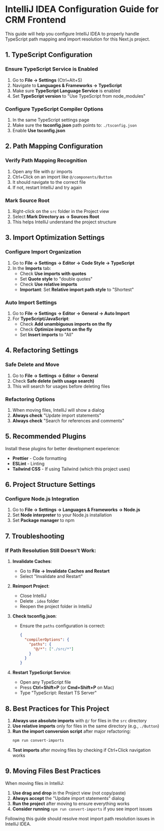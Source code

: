 # IntelliJ IDEA Configuration Guide for CRM Frontend

This guide will help you configure IntelliJ IDEA to properly handle TypeScript
path mapping and import resolution for this Next.js project.

## 1. TypeScript Configuration

### Ensure TypeScript Service is Enabled

1. Go to **File → Settings** (Ctrl+Alt+S)
2. Navigate to **Languages & Frameworks → TypeScript**
3. Make sure **TypeScript Language Service** is enabled
4. Set **TypeScript version** to "Use TypeScript from node_modules"

### Configure TypeScript Compiler Options

1. In the same TypeScript settings page
2. Make sure the **tsconfig.json** path points to: `./tsconfig.json`
3. Enable **Use tsconfig.json**

## 2. Path Mapping Configuration

### Verify Path Mapping Recognition

1. Open any file with `@/` imports
2. Ctrl+Click on an import like `@/components/Button`
3. It should navigate to the correct file
4. If not, restart IntelliJ and try again

### Mark Source Root

1. Right-click on the `src` folder in the Project view
2. Select **Mark Directory as → Sources Root**
3. This helps IntelliJ understand the project structure

## 3. Import Optimization Settings

### Configure Import Organization

1. Go to **File → Settings → Editor → Code Style → TypeScript**
2. In the **Imports** tab:
   - Check **Use imports with quotes**
   - Set **Quote style** to "double quotes"
   - Check **Use relative imports**
   - **Important**: Set **Relative import path style** to "Shortest"

### Auto Import Settings

1. Go to **File → Settings → Editor → General → Auto Import**
2. For **TypeScript/JavaScript**:
   - Check **Add unambiguous imports on the fly**
   - Check **Optimize imports on the fly**
   - Set **Insert imports** to "All"

## 4. Refactoring Settings

### Safe Delete and Move

1. Go to **File → Settings → Editor → General**
2. Check **Safe delete (with usage search)**
3. This will search for usages before deleting files

### Refactoring Options

1. When moving files, IntelliJ will show a dialog
2. **Always check** "Update import statements"
3. **Always check** "Search for references and comments"

## 5. Recommended Plugins

Install these plugins for better development experience:

- **Prettier** - Code formatting
- **ESLint** - Linting
- **Tailwind CSS** - If using Tailwind (which this project uses)

## 6. Project Structure Settings

### Configure Node.js Integration

1. Go to **File → Settings → Languages & Frameworks → Node.js**
2. Set **Node interpreter** to your Node.js installation
3. Set **Package manager** to npm

## 7. Troubleshooting

### If Path Resolution Still Doesn't Work:

1. **Invalidate Caches**:

   - Go to **File → Invalidate Caches and Restart**
   - Select "Invalidate and Restart"

2. **Reimport Project**:

   - Close IntelliJ
   - Delete `.idea` folder
   - Reopen the project folder in IntelliJ

3. **Check tsconfig.json**:

   - Ensure the `paths` configuration is correct:
     ```json
     {
       "compilerOptions": {
         "paths": {
           "@/*": ["./src/*"]
         }
       }
     }
     ```

4. **Restart TypeScript Service**:
   - Open any TypeScript file
   - Press **Ctrl+Shift+P** (or **Cmd+Shift+P** on Mac)
   - Type "TypeScript: Restart TS Server"

## 8. Best Practices for This Project

1. **Always use absolute imports** with `@/` for files in the `src` directory
2. **Use relative imports** only for files in the same directory (e.g.,
   `./Button`)
3. **Run the import conversion script** after major refactoring:
   ```bash
   npm run convert-imports
   ```
4. **Test imports** after moving files by checking if Ctrl+Click navigation
   works

## 9. Moving Files Best Practices

When moving files in IntelliJ:

1. **Use drag and drop** in the Project view (not copy/paste)
2. **Always accept** the "Update import statements" dialog
3. **Run the project** after moving to ensure everything works
4. **Consider running** `npm run convert-imports` if you see import issues

Following this guide should resolve most import path resolution issues in
IntelliJ IDEA.
